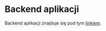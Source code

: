 # Backend aplikacji
Backend aplikacji znajduje się pod tym [linkiem](https://github.com/Gosqu248/TAW_Backend).
